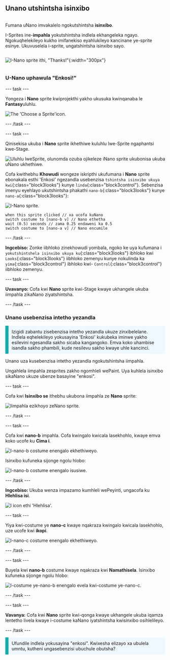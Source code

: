 ## Unano utshintsha isinxibo

<div style="display: flex; flex-wrap: wrap">
<div style="flex-basis: 200px; flex-grow: 1; margin-right: 15px;">

Fumana uNano imvakalelo ngokutshintsha **isinxibo**.

I-Sprites ine-**impahla** yokutshintsha indlela ekhangeleka ngayo. Ngokuqhelekileyo kukho imifanekiso eyahlukileyo kancinane ye-sprite esinye. Ukuvuselela i-sprite, ungatshintsha isinxibo sayo.

</div>
<div>

![I-Nano sprite ithi, "Thanks!"](images/nano-step-2.png){:width="300px"}

</div>
</div>

### U-Nano uphawula "Enkosi!"

--- task ---

Yongeza i **Nano** sprite kwiprojekthi yakho ukusuka kwinqanaba le **Fantasy**uluhlu.

![The 'Choose a Sprite'icon.](images/choose-sprite-menu.png)

--- /task ---

--- task ---

Qinisekisa ukuba i **Nano** sprite ikhethiwe kuluhlu lwe-Sprite ngaphantsi kwe-Stage.

![Uluhlu lweSprite, olunomda ozuba ojikeleze iNano sprite ukubonisa ukuba uNano ukhethiwe.](images/nano-selected.png)

Cofa kwithebhu **Khowudi** wongeze iskripthi ukufumana i **Nano** sprite ebonakala esthi 'Enkosi' ngezandla usebenzisa `tshintsha isinxibo ukuya kwi`{:class="block3looks"} kunye `linda`{:class="block3control"}. Sebenzisa imenyu eyehlayo ukutshintsha phakathi `nano-b`{:class="block3looks"} kunye `nano-a`{:class="block3looks"}:

![I-Nano sprite.](images/nano-sprite.png)

```blocks3
when this sprite clicked // xa ucofa kuNano
switch costume to [nano-b v] // Nano ethetha
wait (0.5) seconds // zama 0.25 endaweni ka 0.5
switch costume to [nano-a v] // Nano encumile
```
--- /task ---

**Ingcebiso:** Zonke iibhloko zinekhowudi yombala, ngoko ke uya kufumana i `yokutshintshela isinxibo ukuya ku`{:class="block3looks"} ibhloko kwi `Looks`{:class="block3looks"} iibhloko zemenyu kunye nokulinda ka `yima`{:class="block3control"} ibhloko kwi- `Control`{:class="block3control"} iibhloko zemenyu.

--- task ---

**Uvavanyo:** Cofa kwi **Nano** sprite kwi-Stage kwaye ukhangele ukuba iimpahla zikaNano ziyatshintsha.

--- /task ---

### Unano usebenzisa intetho yezandla

<p style="border-left: solid; border-width:10px; border-color: #0faeb0; background-color: aliceblue; padding: 10px;">Izigidi zabantu zisebenzisa intetho yezandla ukuze zinxibelelane. Indlela eqhelekileyo yokusayina 'Enkosi' kukubeka iminwe yakho esilevini ngesandla sakho sicaba kangangoko. Emva koko uhambise isandla sakho phambili, kude nesilevu sakho kwaye uhle kancinci. 
</p>

<!-- Add a video of someone signing -->

Unano uza kusebenzisa intetho yezandla ngokutshintsha iimpahla.

Ungahlela iimpahla zesprites zakho ngomhleli wePaint. Uya kuhlela isinxibo sikaNano ukuze ubenze basayine "enkosi".

--- task ---

Cofa kwi **Isinxibo se** ithebhu ukubona iimpahla ze **Nano** sprite:

![Iimpahla ezikhoyo zeNano sprite.](images/nano-costumes.png)

--- /task ---

--- task ---

Cofa kwi **nano-b** impahla. Cofa kwingalo kwicala lasekhohlo, kwaye emva koko ucofe ku **Cima i**.

![I-nano-b costume enengalo ekhethiweyo.](images/nano-arm-selected.png)

Isinxibo kufuneka sijonge ngolu hlobo:

![I-nano-b costume enengalo isusiwe.](images/nano-arm-deleted.png)

--- /task ---

**Ingcebiso:** Ukuba wenza impazamo kumhleli wePeyinti, ungacofa ku **Hlehlisa isi**.

![I icon ethi 'Hlehlisa'.](images/nano-undo.png)

--- task ---

Yiya kwi-costume ye **nano-c** kwaye nqakraza kwingalo kwicala lasekhohlo, uze ucofe kwi **ikopi**.

![I-nano-c costume enengalo ekhethiweyo.](images/nano-c-arm-selected.png)

--- /task ---

--- task ---

Buyela kwi **nano-b** costume kwaye nqakraza kwi **Namathisela**. Isinxibo kufuneka sijonge ngolu hlobo:

![I-costume ye-nano-b enengalo evela kwi-costume ye-nano-c.](images/nano-b-new-arm.png)

--- /task ---

--- task ---

**Vavanya:** Cofa kwi **Nano** sprite kwi-qonga kwaye ukhangele ukuba iqamza lentetho livela kwaye i-costume kaNano iyatshintsha kwisinxibo osihlelileyo.

--- /task ---

<p style="border-left: solid; border-width:10px; border-color: #0faeb0; background-color: aliceblue; padding: 10px;">Ufundile indlela yokusayina "enkosi". Kwixesha elizayo xa ubulela umntu, kutheni ungasebenzisi ubuchule obutsha?
</p>

